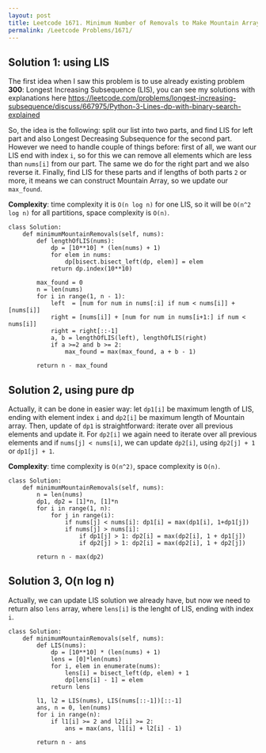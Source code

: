 ```yaml
---
layout: post
title: Leetcode 1671. Minimum Number of Removals to Make Mountain Array
permalink: /Leetcode Problems/1671/
---
```


## Solution 1: using LIS

The first idea when I saw this problem is to use already existing problem **300**: Longest Increasing Subsequence (LIS), you can see my solutions with explanations here https://leetcode.com/problems/longest-increasing-subsequence/discuss/667975/Python-3-Lines-dp-with-binary-search-explained

So, the idea is the following: split our list into two parts, and find LIS for left part and also Longest Decreasing Subsequence for the second part. However we need to handle couple of things before: first of all, we want our LIS end with index `i`, so for this we can remove all elements which are less than `nums[i]` from our part. The same we do for the right part and we also reverse it. Finally, find LIS for these parts and if lengths of both parts `2` or more, it means we can construct Mountain Array, so we update our `max_found`.

**Complexity**: time complexity it is `O(n log n)` for one LIS, so it will be `O(n^2 log n)` for all partitions, space complexity is `O(n)`.

```
class Solution:
    def minimumMountainRemovals(self, nums):
        def lengthOfLIS(nums):
            dp = [10**10] * (len(nums) + 1)
            for elem in nums: 
                dp[bisect.bisect_left(dp, elem)] = elem  
            return dp.index(10**10)

        max_found = 0
        n = len(nums)
        for i in range(1, n - 1):
            left  = [num for num in nums[:i] if num < nums[i]] + [nums[i]]
            right = [nums[i]] + [num for num in nums[i+1:] if num < nums[i]]
            right = right[::-1]
            a, b = lengthOfLIS(left), lengthOfLIS(right)
            if a >=2 and b >= 2: 
                max_found = max(max_found, a + b - 1)

        return n - max_found
```

## Solution 2, using pure dp

Actually, it can be done in easier way: let `dp1[i]` be maximum length of LIS, ending with element index `i` and `dp2[i]` be maximum length of Mountain array. Then, update of `dp1` is straightforward: iterate over all previous elements and update it. For `dp2[i]` we again need to iterate over all previous elements and if `nums[j] < nums[i]`, we can update `dp2[i]`, using `dp2[j] + 1` or `dp1[j] + 1`.

**Complexity**: time complexity is `O(n^2)`, space complexity is `O(n)`.

```
class Solution:
    def minimumMountainRemovals(self, nums):
        n = len(nums)
        dp1, dp2 = [1]*n, [1]*n
        for i in range(1, n):
            for j in range(i):
                if nums[j] < nums[i]: dp1[i] = max(dp1[i], 1+dp1[j])
                if nums[j] > nums[i]: 
                    if dp1[j] > 1: dp2[i] = max(dp2[i], 1 + dp1[j])
                    if dp2[j] > 1: dp2[i] = max(dp2[i], 1 + dp2[j])
        
        return n - max(dp2)
```

## Solution 3, O(n log n)

Actually, we can update LIS solution we already have, but now we need to return also `lens` array, where `lens[i]` is the lenght of LIS, ending with index `i`.

```
class Solution:
    def minimumMountainRemovals(self, nums):
        def LIS(nums):
            dp = [10**10] * (len(nums) + 1)
            lens = [0]*len(nums)
            for i, elem in enumerate(nums): 
                lens[i] = bisect_left(dp, elem) + 1
                dp[lens[i] - 1] = elem 
            return lens
        
        l1, l2 = LIS(nums), LIS(nums[::-1])[::-1]
        ans, n = 0, len(nums)
        for i in range(n):
            if l1[i] >= 2 and l2[i] >= 2:
                ans = max(ans, l1[i] + l2[i] - 1)
                
        return n - ans
```